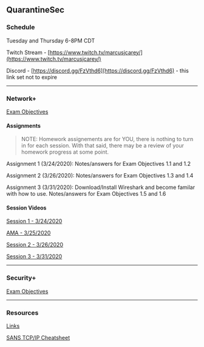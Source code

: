 ## QuarantineSec

### Schedule

Tuesday and Thursday 6-8PM CDT

Twitch Stream - [https://www.twitch.tv/marcusjcarey/](https://www.twitch.tv/marcusjcarey/)

Discord - [https://discord.gg/FzVthd6](https://discord.gg/FzVthd6) - this link set not to expire

----

### Network+

[Exam Objectives](./network_plus/comptia_network_objectives.pdf)

#### Assignments

> NOTE: Homework assignements are for YOU, there is nothing to turn in for each session.  With that said, there may be a review of your homework progress at some point.

Assignment 1 (3/24/2020): Notes/answers for Exam Objectives 1.1 and 1.2

Assignment 2 (3/26/2020): Notes/answers for Exam Objectives 1.3 and 1.4

Assignment 3 (3/31/2020): Download/Install Wireshark and become familar with how to use. Notes/answers for Exam Objectives 1.5 and 1.6

#### Session Videos

[Session 1 - 3/24/2020](https://www.twitch.tv/videos/574662142)

[AMA - 3/25/2020](https://www.twitch.tv/videos/575616228)

[Session 2 - 3/26/2020](https://www.twitch.tv/videos/576229301?)

[Session 3 - 3/31/2020]()


----

### Security+

[Exam Objectives](./security_plus/comptia_security_objectives.pdf)


----

### Resources

[Links](./LINKS.md)

[SANS TCP/IP Cheatsheet](./resources/sans_tcpip_cheatsheet.pdf)
